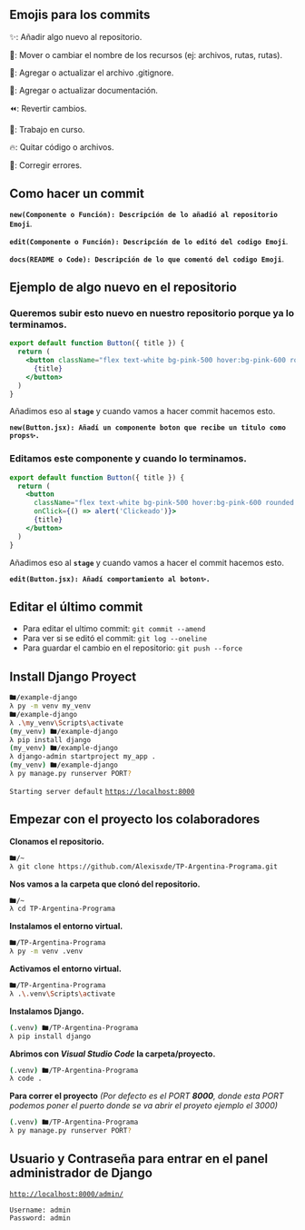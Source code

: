 ## Emojis para los commits

✨: Añadir algo nuevo al repositorio.

🚚: Mover o cambiar el nombre de los recursos (ej: archivos, rutas, rutas).

🙈: Agregar o actualizar el archivo .gitignore.

📝: Agregar o actualizar documentación.

⏪️: Revertir cambios.

🚧: Trabajo en curso.

🔥: Quitar código o archivos.

🐛: Corregir errores.

## Como hacer un commit

**`new(Componente o Función): Descripción de lo añadió al repositorio Emoji`**.

**`edit(Componente o Función): Descripción de lo editó del codigo Emoji`**.

**`docs(README o Code): Descripción de lo que comentó del codigo Emoji`**.

## Ejemplo de algo nuevo en el repositorio

### Queremos subir esto nuevo en nuestro repositorio porque ya lo terminamos.

```jsx
export default function Button({ title }) {
  return (
    <button className="flex text-white bg-pink-500 hover:bg-pink-600 rounded py-1 px-2 m-4">
      {title}
    </button>
  )
}
```

Añadimos eso al **`stage`** y cuando vamos a hacer commit hacemos esto.

**`new(Button.jsx): Añadí un componente boton que recibe un titulo como props✨.`**

### Editamos este componente y cuando lo terminamos.

```jsx
export default function Button({ title }) {
  return (
    <button
      className="flex text-white bg-pink-500 hover:bg-pink-600 rounded py-1 px-2 m-4"
      onClick={() => alert('Clickeado')}>
      {title}
    </button>
  )
}
```

Añadimos eso al **`stage`** y cuando vamos a hacer el commit hacemos esto.

**`edit(Button.jsx): Añadí comportamiento al boton✨.`**

## Editar el último commit

- Para editar el ultimo commit: `git commit --amend`
- Para ver si se editó el commit: `git log --oneline`
- Para guardar el cambio en el repositorio: `git push --force`

## Install Django Proyect

```bash
🖿/example-django
λ py -m venv my_venv
🖿/example-django
λ .\my_venv\Scripts\activate
(my_venv) 🖿/example-django
λ pip install django
(my_venv) 🖿/example-django
λ django-admin startproject my_app .
(my_venv) 🖿/example-django
λ py manage.py runserver PORT?
```

`Starting server default` [`https://localhost:8000`](https://localhost:8000)

## Empezar con el proyecto los colaboradores

**Clonamos el repositorio.**

```bash
🖿/~
λ git clone https://github.com/Alexisxde/TP-Argentina-Programa.git
```

**Nos vamos a la carpeta que clonó del repositorio.**

```bash
🖿/~
λ cd TP-Argentina-Programa
```

**Instalamos el entorno virtual.**

```bash
🖿/TP-Argentina-Programa
λ py -m venv .venv
```

**Activamos el entorno virtual.**

```bash
🖿/TP-Argentina-Programa
λ .\.venv\Scripts\activate
```

**Instalamos Django.**

```bash
(.venv) 🖿/TP-Argentina-Programa
λ pip install django
```

**Abrimos con _Visual Studio Code_ la carpeta/proyecto.**

```bash
(.venv) 🖿/TP-Argentina-Programa
λ code .
```

**Para correr el proyecto** _(Por defecto es el PORT **8000**, donde esta PORT podemos poner el puerto donde se va abrir el proyeto ejemplo el 3000)_

```bash
(.venv) 🖿/TP-Argentina-Programa
λ py manage.py runserver PORT?
```

## Usuario y Contraseña para entrar en el panel administrador de Django

[`http://localhost:8000/admin/`](http://localhost:8000/admin/)

```
Username: admin
Password: admin
```
